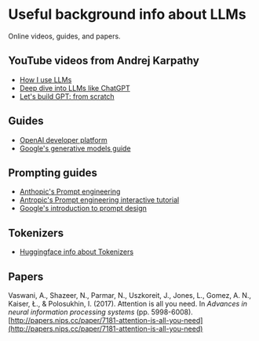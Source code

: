 # Useful background info about LLMs

Online videos, guides, and papers.

## YouTube videos from Andrej Karpathy

- [How I use LLMs](https://www.youtube.com/watch?v=EWvNQjAaOHw&t=2859s)
- [Deep dive into LLMs like ChatGPT](https://www.youtube.com/watch?v=7xTGNNLPyMI&t=10702s)
- [Let's build GPT: from scratch](https://www.youtube.com/watch?v=kCc8FmEb1nY)

## Guides

- [OpenAI developer platform](https://platform.openai.com/docs/overview)
- [Google's generative models guide](https://ai.google.dev/gemini-api/docs/models/generative-models)

## Prompting guides

- [Anthopic's Prompt engineering](https://docs.anthropic.com/en/docs/build-with-claude/prompt-engineering/overview)
- [Antropic's Prompt engineering interactive tutorial](https://github.com/anthropics/prompt-eng-interactive-tutorial)
- [Google's introduction to prompt design](https://ai.google.dev/gemini-api/docs/prompting-intro)

## Tokenizers

- [Huggingface info about Tokenizers](https://huggingface.co/docs/transformers/en/tokenizer_summary)

## Papers

Vaswani, A., Shazeer, N., Parmar, N., Uszkoreit, J., Jones, L., Gomez, A. N., Kaiser, Ł., & Polosukhin, I. (2017). Attention is all you need. In *Advances in neural information processing systems* (pp. 5998-6008). [http://papers.nips.cc/paper/7181-attention-is-all-you-need](http://papers.nips.cc/paper/7181-attention-is-all-you-need)
